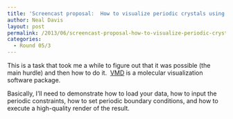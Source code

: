 ```yaml
---
title: 'Screencast proposal:  How to visualize periodic crystals using VMD.'
author: Neal Davis
layout: post
permalink: /2013/06/screencast-proposal-how-to-visualize-periodic-crystals-using-vmd/
categories:
  - Round 05/3
---
```

This is a task that took me a while to figure out that it was possible (the main hurdle) and then how to do it.  [VMD][1] is a molecular visualization software package.

Basically, I&#8217;ll need to demonstrate how to load your data, how to input the periodic constraints, how to set periodic boundary conditions, and how to execute a high-quality render of the result.

 [1]: www.ks.uiuc.edu/Research/vmd/‎